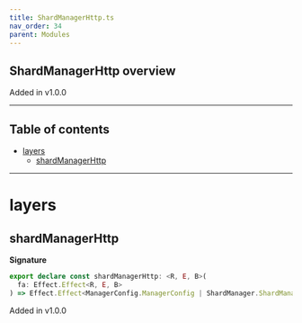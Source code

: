 ```yaml
---
title: ShardManagerHttp.ts
nav_order: 34
parent: Modules
---
```


## ShardManagerHttp overview

Added in v1.0.0

---

<h2 class="text-delta">Table of contents</h2>

- [layers](#layers)
  - [shardManagerHttp](#shardmanagerhttp)

---

# layers

## shardManagerHttp

**Signature**

```ts
export declare const shardManagerHttp: <R, E, B>(
  fa: Effect.Effect<R, E, B>
) => Effect.Effect<ManagerConfig.ManagerConfig | ShardManager.ShardManager | R, E, B>
```

Added in v1.0.0
